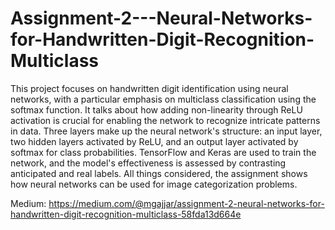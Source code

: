 # Assignment-2---Neural-Networks-for-Handwritten-Digit-Recognition-Multiclass

This project focuses on handwritten digit identification using neural networks, with a particular emphasis on multiclass classification using the softmax function. It talks about how adding non-linearity through ReLU activation is crucial for enabling the network to recognize intricate patterns in data. Three layers make up the neural network's structure: an input layer, two hidden layers activated by ReLU, and an output layer activated by softmax for class probabilities. TensorFlow and Keras are used to train the network, and the model's effectiveness is assessed by contrasting anticipated and real labels. All things considered, the assignment shows how neural networks can be used for image categorization problems.

Medium: https://medium.com/@mgajjar/assignment-2-neural-networks-for-handwritten-digit-recognition-multiclass-58fda13d664e
